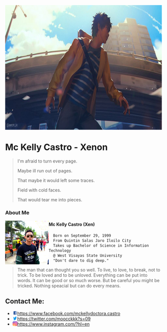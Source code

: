 <img src="Aeonix.jpg"  width = "100%" height = "400px" img align = "center"> 

# Mc Kelly Castro - Xenon

><p>I'm afraid to turn every page.<p>
><p>Maybe ill run out of pages.<p>
><p>That maybe it would left some traces.<p>
><p>Field with cold faces.<p>
><p>That would tear me into pieces.<p>


### <b> About Me </b>

<img src="Photo.jpg" width = "140px" height = "140px" img align = "left"> 


#### Mc Kelly Castro (Xen)

      Born on September 29, 1999
      From Quintin Salas Jaro Iloilo City
      Takes up Bachelor of Science in Information Technology
      @ West Visayas State University
      "Don't dare to dig deep."
      
>The man that can thought you so well.
>To live, to love, to break, not to trick.
>To be loved and to be unloved.
>Everything can be put into words.
>It can be good or so much worse.
>But be careful you might be tricked.
>Nothing speacial but can do every means.

## Contact Me:

* <img src="facebook.webp" width = "15px" height = "15px" img align = "left"> https://www.facebook.com/mckellydoctora.castro
* <img src="twitter.png" width = "15px" height = "15px" img align = "left"> https://twitter.com/moocckkk?s=09
* <img src="intstagram.webp" width = "15px" height = "15px" img align = "left"> https://www.instagram.com/?hl=en
